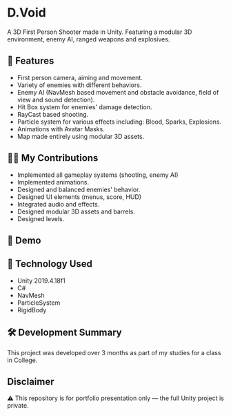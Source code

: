 # D.Void
A 3D First Person Shooter made in Unity. Featuring a modular 3D environment, enemy AI, ranged weapons and explosives.

## 🚀 Features
- First person camera, aiming and movement.
- Variety of enemies with different behaviors.
- Enemy AI (NavMesh based movement and obstacle avoidance, field of view and sound detection).
- Hit Box system for enemies' damage detection.
- RayCast based shooting.
- Particle system for various effects including: Blood, Sparks, Explosions.
- Animations with Avatar Masks.
- Map made entirely using modular 3D assets.

## 🧑‍💻 My Contributions

- Implemented all gameplay systems (shooting, enemy AI)
- Implemented animations.
- Designed and balanced enemies' behavior.
- Designed UI elements (menus, score, HUD)
- Integrated audio and effects.
- Designed modular 3D assets and barrels.
- Designed levels.

## 🎥 Demo


## 🧠 Technology Used
- Unity 2019.4.18f1
- C#
- NavMesh
- ParticleSystem
- RigidBody

## 🛠 Development Summary
This project was developed over 3 months as part of my studies for a class in College.

## Disclaimer
⚠️ This repository is for portfolio presentation only — the full Unity project is private.
